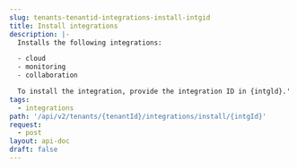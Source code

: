 ```yaml
---
slug: tenants-tenantid-integrations-install-intgid
title: Install integrations
description: |-
  Installs the following integrations:

  - cloud
  - monitoring
  - collaboration

  To install the integration, provide the integration ID in {intgld}.'
tags:
  - integrations
path: '/api/v2/tenants/{tenantId}/integrations/install/{intgId}'
request:
  - post
layout: api-doc
draft: false
---
```

